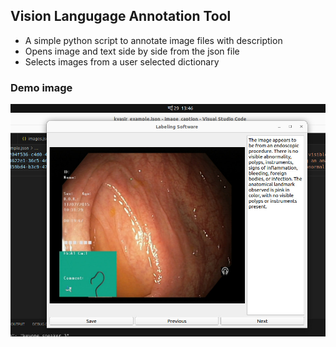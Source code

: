 ## Vision Langugage Annotation Tool
- A simple python script to annotate image files with description
- Opens image and text side by side from the json file
- Selects images from a user selected dictionary

### Demo image
![Medical image annotation](https://github.com/sandeshpokhrel54/Image_caption_annotation/blob/main/demo.jpeg)
